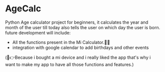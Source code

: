 # AgeCalc
Python Age calculator project for beginners, it calculates the year and month of the user till today also tells the user on which day the user is born.
future development will include:
- All the functions present in the Mi Calculator.🤔🔽
- integration with google calendar to add birthdays and other events

(🤔👉Because i bought a mi device and i really liked the app that's why i want to make my app to have all those functions and features.)

